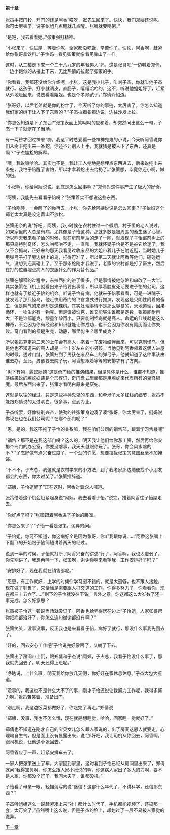 #### 第十章

张策手按门铃，开门的还是阿香“哎呀，张先生回来了。快快，我们郑姨还说呢，你可太厉害了，说子怡姐几点醒就几点醒。张嘴就要喝粥。”

“是吧，我去看看她。”张策强打精神。

“小张来了，快进屋，等着你呢，全家都没吃饭，辛苦你了。快快，阿香啊，赶紧给你张哥拿饮料。”子怡妈一看见张策就像看见靠山了一样。

这时，从二楼走下来一个二十八九岁的年轻男人“妈，这是张哥吧”一边喊着郑倩，一边小跑似的从楼上下来，无比热情的拉起了张策的手。

“你看看，我都还没给你介绍呢，小张，这是我小儿子，叫刘子杰，你就叫他子杰就行。这孩子，打小就调皮，直肠子，嘻嘻哈哈的，这不，听说他姐姐好了，赶紧从外地赶回来，说要看看姐姐。也是个孝顺孩子。”郑倩介绍道。

“张哥好，以后老弟就是你的粉丝了，今天听了你的事迹，太厉害了。你怎么知道我们家的树下让人下了东西的？”子杰拉着张策边说，边往沙发上拉。

“你怎么知道是下了东西?”张策表面上笑呵呵的应和着，却突然问出这么一句，子杰一下子就愣在了当场。

有一两秒才回过神来“嗨，我这平时总爱看一些神神鬼鬼的小说，今天听阿香说你们从树下挖出来一条蛇，你还不让别人上手，我就猜是被人下了东西，还真是啊？”子杰尴尬的解释。

“哦，我说嘛哈哈。其实也不是，我让工人挖地是想埋点东西进去，后来说挖出来条蛇，我怕子怡醒了害怕，所以才拿着蛇出去给扔了。”张策想，毕竟你还小啊，嫩的很。

“小张啊，你给阿姨说说，到底是怎么回事啊？”郑倩对这件事产生了极大的好奇。

“阿姨，我能先去看看子怡吗？”张策着实不想说这些东西。

“子怡刚睡，一会醒了的你再去，小张，你先给阿姨说说是怎么回事？”子怡妈这个郑老太太真是咬定青山不放松。

张策无奈的说“好吧，阿姨，我小时候在农村住过一个假期，村子里的老人说过，如果家里的人总是有病，尤其像是子怡这种，那就多数是被周围的畜生迷了心智，所以昨天我来看子怡的时候，就在房前屋后的走了一圈，就发现了子怡窗前树上的那只鸟特别奇怪，怎么哄都哄不走，一直叫。我就怀疑子怡是不是被它给迷了，我又不会抓鸟，正好来的那天我看见过收废品的大姐带着儿子在附近逛，当时她儿子用弹弓子打了旁边树上的鸟，打得可准了，所以第二天就让阿香等他们，碰碰运气，没想到还真碰上了。至于那条蛇刚才我说了，老家的农村都是打了畜生，然后在打的位置埋点病人的衣服什么的作为替代品。”

张策在解释的过程中，东拉西扯的讲了很多，但是事情被他忽略和串改了一大半。其实张策在飞机上就看出来子怡要出事情，所以厚着脸皮死活要进子怡的公司，这样也就有了接近子怡的机会。听说子怡有病，他就来子怡家看看，可是一进院子，就发现了那只怪鸟，他赶快用奇门的飞宫盘式进行推演，发现这是只阴性附着的畜生，但是阴气的来源却是这棵树。其实处理事情不是那么容易的，天地道理，因果循环，一物生必有一物克。但是谁被谁克，谁又能够生谁都是定数，张策能耐再大，不是谁都能克，顽童年龄再小，只要能制怪鸟就是高人。命运的红线就是这么神奇，不会因为你有经验和知识就能让你成功，也不会因为你没有阅历而让你失败。奇门看到的都是生克，动静，哪里能生？哪里成克？

所以张策算定第二天的上午会有高人，拖着一车废物结伴而来，可以克制怪鸟，但是他也不知道来的高人却是一个十岁左右的小男孩。当他见到阿香领着这俩人进屋的时候，透过门缝，张策扫到了男孩在废品车上的弹弓子，他就知道了这件事该由谁去办。至此，男孩要去院子玩，阿香想跟着等等的安排才有了方向。

“树下有物，腾蛇妖娆”这是奇门给的推演结果，但是具体是什么，谁都不知道，推演结果说的腾蛇妖娆是个形容词，奇门盘式里面都是用腾蛇来代表所有的鬼怪银魔。最后东西出来了，张策才看明白原来是厌蛇。

这就是以往的经过。只是这些神神鬼鬼的东西，和牵涉了太多红线的细节，张策不能跟郑倩说的太过明白，很多事，点到为止。

子杰听罢，好像特别兴奋，使劲的往张策身边凑了凑“张哥，你太厉害了，挺妈说你现在也在我们公司呢？在哪个部门呢？”

“恩，是的，我这不拖了子怡的关系嘛，我在咱们公司的销售部，跟着学习售楼呢”

“销售？那不是在我这部门吗？这么的，明天我让他们给你涨工资，然后再给你安排个专门的办公室，你要没啥事，我天天就跟你玩了。张哥，你会风水啥的不？”子杰好像有点兴奋过度了，一个劲的许愿，想要拉拢张策的意图丝毫不加掩饰。

“不不不，子杰总，我这就是农村学来的小方法，到了我老家那边随便找个小朋友都会的东西，你太过奖了。”张策推辞道。

“郑姨，子怡姐醒了”正在这时，阿香对着众人喊道。

张策借着这个机会赶紧起身说“阿姨，我去看看子怡。”说完，推着阿香往子怡屋走去。

“你好点了吗？”张策跟着阿香进了子怡的卧室。

“你怎么来了？”子怡一看是张策，诧异的问。

“子怡姐，你可不知道，你这病好全是因为张哥，你听我跟你说......”阿香这张嘴上下翻飞的开始跟子怡简短讲着两天的经过。

说到一半的时候，子怡就打断了阿香兴奋的讲述“行了，阿香啊，我也太虚弱了，你先别讲了，我想再睡一下，张策啊，谢谢你啊来看望我，工作安排好了吗？”

“安排好了，现在我就在销售部呢。”

“恩恩，有工作就好，上学的时候你学习挺不错的，就是太孤僻，也不跟人接触，现在做了销售了，又恰恰是需要跟人打交道的工作，你得多努力了，你看看你，现在都三十五六了.....”剩下的子怡就没往下说，言外之意，你这都这么大岁数了还一事无成，怎么好意思？

张策被子怡这一顿说当场就没词了。阿香也给弄得愣在边上“子怡姐，人家张哥帮你把病都治好了，你怎么连句谢谢都没有啊？”

张策笑笑，没事没事，反正我也是来看看子怡，病好了就行，那没什么事我先回去了。

“好的，回去安心工作吧”子怡说完好像困了，又躺了下去。

张策出了房间带上们，跟郑倩和子杰说“阿姨，子杰总，我看子怡没什么事了，那我就先回去了。明天还得上班呢。”

“净瞎说，上什么班，明天我给你放几天假，你好好在家休息休息。”子杰大包大揽道。

“没事的，我这也不是什么大不了的事，刚才子怡还说让我努力工作呢，我得多努力啊。”张策苦笑着，准备出门。

“别走啊，我这边饭菜都做好了，你吃完了再走。”郑倩说

“郑姨，没事，我也不怎么饿，现在就是想睡觉，哈哈，回家睡一觉就好了。”

郑倩也不知道在刚才自己的宝贝女儿怎么跟人家说的，出了房间这恩人就要走，心理暗自生气，但是面上没有显露出来，说“那好吧，我让司机从你回去，阿香啊，跟司机说，让他送小张回去。”

阿香答应了一声，赶紧安排车去了。

一家人把张策送上了车，大家回到家里，这时看到子怡已经从房间里出来了，郑倩就问“我得宝贝啊，你怎么跟人家小张说的啊，你这病人家出了多大的力啊，要不是人家，你都没个好了，我问大夫了，谁都没招。”

子怡看了母亲一眼，轻描淡写的说“迷信！这都什么年代了，不讲科学，还信那东西？”

子杰听姐姐这么一说赶紧凑上来“对！都什么时代了，手机都能视频了，还搞那一套，太可笑了。”虽然嘴上这么说，但是子杰的脸上，却划过了一层不易被人察觉的诡异。

[下一章](第十一章.md)
